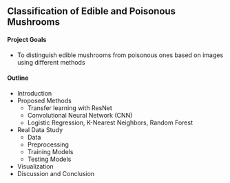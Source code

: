 ## Classification of Edible and Poisonous Mushrooms

#### Project Goals 

- To distinguish edible mushrooms from poisonous ones based on images using different methods

#### Outline

- Introduction
- Proposed Methods
  - Transfer learning with ResNet
  - Convolutional Neural Network (CNN)
  - Logistic Regression, K-Nearest Neighbors, Random Forest
- Real Data Study
  - Data
  - Preprocessing
  - Training Models
  - Testing Models
- Visualization
- Discussion and Conclusion  
